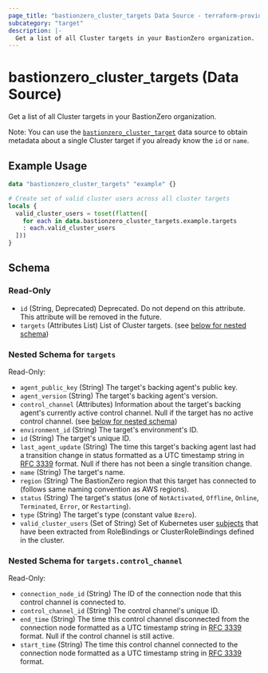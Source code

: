 ```yaml
---
page_title: "bastionzero_cluster_targets Data Source - terraform-provider-bastionzero"
subcategory: "target"
description: |-
  Get a list of all Cluster targets in your BastionZero organization.
---
```


# bastionzero_cluster_targets (Data Source)

Get a list of all Cluster targets in your BastionZero organization.

Note: You can use the [`bastionzero_cluster_target`](cluster_target) data source
to obtain metadata about a single Cluster target if you already know the `id` or
`name`.

## Example Usage

```terraform
data "bastionzero_cluster_targets" "example" {}

# Create set of valid cluster users across all cluster targets
locals {
  valid_cluster_users = toset(flatten([
    for each in data.bastionzero_cluster_targets.example.targets
    : each.valid_cluster_users
  ]))
}
```

<!-- schema generated by tfplugindocs -->
## Schema

### Read-Only

- `id` (String, Deprecated) Deprecated. Do not depend on this attribute. This attribute will be removed in the future.
- `targets` (Attributes List) List of Cluster targets. (see [below for nested schema](#nestedatt--targets))

<a id="nestedatt--targets"></a>
### Nested Schema for `targets`

Read-Only:

- `agent_public_key` (String) The target's backing agent's public key.
- `agent_version` (String) The target's backing agent's version.
- `control_channel` (Attributes) Information about the target's backing agent's currently active control channel. Null if the target has no active control channel. (see [below for nested schema](#nestedatt--targets--control_channel))
- `environment_id` (String) The target's environment's ID.
- `id` (String) The target's unique ID.
- `last_agent_update` (String) The time this target's backing agent last had a transition change in status formatted as a UTC timestamp string in [RFC 3339](https://datatracker.ietf.org/doc/html/rfc3339) format. Null if there has not been a single transition change.
- `name` (String) The target's name.
- `region` (String) The BastionZero region that this target has connected to (follows same naming convention as AWS regions).
- `status` (String) The target's status (one of `NotActivated`, `Offline`, `Online`, `Terminated`, `Error`, or `Restarting`).
- `type` (String) The target's type (constant value `Bzero`).
- `valid_cluster_users` (Set of String) Set of Kubernetes user [subjects](https://kubernetes.io/docs/reference/access-authn-authz/rbac/#referring-to-subjects) that have been extracted from RoleBindings or ClusterRoleBindings defined in the cluster.

<a id="nestedatt--targets--control_channel"></a>
### Nested Schema for `targets.control_channel`

Read-Only:

- `connection_node_id` (String) The ID of the connection node that this control channel is connected to.
- `control_channel_id` (String) The control channel's unique ID.
- `end_time` (String) The time this control channel disconnected from the connection node formatted as a UTC timestamp string in [RFC 3339](https://datatracker.ietf.org/doc/html/rfc3339) format. Null if the control channel is still active.
- `start_time` (String) The time this control channel connected to the connection node formatted as a UTC timestamp string in [RFC 3339](https://datatracker.ietf.org/doc/html/rfc3339) format.